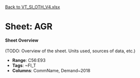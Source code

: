 [Back to VT_SI_OTH_V4.xlsx](README.md)

# Sheet: AGR

#### Sheet Overview

(TODO: Overview of the sheet. Units used, sources of data, etc.)

- **Range**: C56:E93
- **Tags**: ~FI_T
- **Columns**: CommName, Demand~2018

